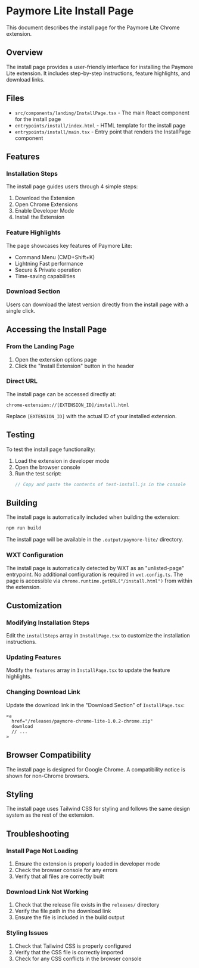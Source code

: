 # Paymore Lite Install Page

This document describes the install page for the Paymore Lite Chrome extension.

## Overview

The install page provides a user-friendly interface for installing the Paymore Lite extension. It includes step-by-step instructions, feature highlights, and download links.

## Files

- `src/components/landing/InstallPage.tsx` - The main React component for the install page
- `entrypoints/install/index.html` - HTML template for the install page
- `entrypoints/install/main.tsx` - Entry point that renders the InstallPage component

## Features

### Installation Steps

The install page guides users through 4 simple steps:

1. Download the Extension
2. Open Chrome Extensions
3. Enable Developer Mode
4. Install the Extension

### Feature Highlights

The page showcases key features of Paymore Lite:

- Command Menu (CMD+Shift+K)
- Lightning Fast performance
- Secure & Private operation
- Time-saving capabilities

### Download Section

Users can download the latest version directly from the install page with a single click.

## Accessing the Install Page

### From the Landing Page

1. Open the extension options page
2. Click the "Install Extension" button in the header

### Direct URL

The install page can be accessed directly at:

```
chrome-extension://[EXTENSION_ID]/install.html
```

Replace `[EXTENSION_ID]` with the actual ID of your installed extension.

## Testing

To test the install page functionality:

1. Load the extension in developer mode
2. Open the browser console
3. Run the test script:
   ```javascript
   // Copy and paste the contents of test-install.js in the console
   ```

## Building

The install page is automatically included when building the extension:

```bash
npm run build
```

The install page will be available in the `.output/paymore-lite/` directory.

### WXT Configuration

The install page is automatically detected by WXT as an "unlisted-page" entrypoint. No additional configuration is required in `wxt.config.ts`. The page is accessible via `chrome.runtime.getURL("/install.html")` from within the extension.

## Customization

### Modifying Installation Steps

Edit the `installSteps` array in `InstallPage.tsx` to customize the installation instructions.

### Updating Features

Modify the `features` array in `InstallPage.tsx` to update the feature highlights.

### Changing Download Link

Update the download link in the "Download Section" of `InstallPage.tsx`:

```tsx
<a
  href="/releases/paymore-chrome-lite-1.0.2-chrome.zip"
  download
  // ...
>
```

## Browser Compatibility

The install page is designed for Google Chrome. A compatibility notice is shown for non-Chrome browsers.

## Styling

The install page uses Tailwind CSS for styling and follows the same design system as the rest of the extension.

## Troubleshooting

### Install Page Not Loading

1. Ensure the extension is properly loaded in developer mode
2. Check the browser console for any errors
3. Verify that all files are correctly built

### Download Link Not Working

1. Check that the release file exists in the `releases/` directory
2. Verify the file path in the download link
3. Ensure the file is included in the build output

### Styling Issues

1. Check that Tailwind CSS is properly configured
2. Verify that the CSS file is correctly imported
3. Check for any CSS conflicts in the browser console
